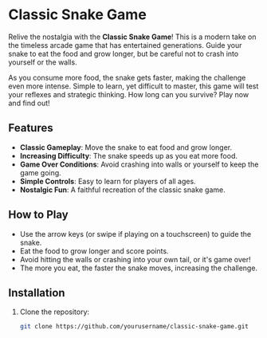 # Classic Snake Game

Relive the nostalgia with the **Classic Snake Game**! This is a modern take on the timeless arcade game that has entertained generations. Guide your snake to eat the food and grow longer, but be careful not to crash into yourself or the walls. 

As you consume more food, the snake gets faster, making the challenge even more intense. Simple to learn, yet difficult to master, this game will test your reflexes and strategic thinking. How long can you survive? Play now and find out!

## Features
- **Classic Gameplay**: Move the snake to eat food and grow longer.
- **Increasing Difficulty**: The snake speeds up as you eat more food.
- **Game Over Conditions**: Avoid crashing into walls or yourself to keep the game going.
- **Simple Controls**: Easy to learn for players of all ages.
- **Nostalgic Fun**: A faithful recreation of the classic snake game.

## How to Play
- Use the arrow keys (or swipe if playing on a touchscreen) to guide the snake.
- Eat the food to grow longer and score points.
- Avoid hitting the walls or crashing into your own tail, or it's game over!
- The more you eat, the faster the snake moves, increasing the challenge.

## Installation
1. Clone the repository:
   ```bash
   git clone https://github.com/yourusername/classic-snake-game.git
